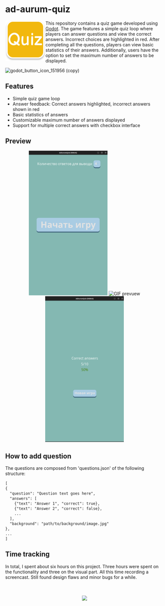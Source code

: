 # ad-aurum-quiz
<img src="icon.svg" align="left" width=128 height=128> This repository contains a quiz game developed using [Godot](https://github.com/godotengine/godot). The game features a simple quiz loop where players can answer questions and view the correct answers. 
Incorrect choices are highlighted in red. After completing all the questions, players can view basic statistics of their answers. Additionally, users have the option to set the maximum number of answers to be displayed. 

![godot_button_icon_151956 (copy)](https://github.com/ash4rk/ad-aurum-quiz/assets/30512240/cc35c4e9-d603-431f-99f8-d8398736689c)

## Features

* Simple quiz game loop
* Answer feedback: Correct answers highlighted, incorrect answers shown in red
* Basic statistics of answers
* Сustomizable maximum number of answers displayed
* Support for multiple correct answers with checkbox interface

## Preview

<p align="center">
<img src="docs/main-menu.png" alt="Main menu screenshot" width=250 />
<img src="docs/preview.gif" alt="GIF prevuew" width=250 />
<img src="docs/end-game.png" alt="End game screenshot" width=250 />
</p>

## How to add question

The questions are composed from 'questions.json' of the following structure:

```
[
{
  "question": "Question text goes here",
  "answers": [
    {"text": "Answer 1", "correct": true},
    {"text": "Answer 2", "correct": false},
    ...
  ],
  "background": "path/to/background/image.jpg"
},
...
]

```
## Time tracking

In total, I spent about six hours on this project. Three hours were spent on the functionality and three on the visual part.
All this time recording a screencast. Still found design flaws and minor bugs for a while.

<h1 align="center">
<img src="https://github.com/ash4rk/ad-aurum-quiz/assets/30512240/5fc1a526-7f97-48a6-adb6-1690ab2544f9" height="500"/></h1>
<p align="center">
